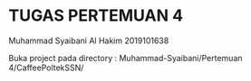 # TUGAS PERTEMUAN 4

Muhammad Syaibani Al Hakim
2019101638

Buka project pada directory : Muhammad-Syaibani/Pertemuan 4/CaffeePoltekSSN/
